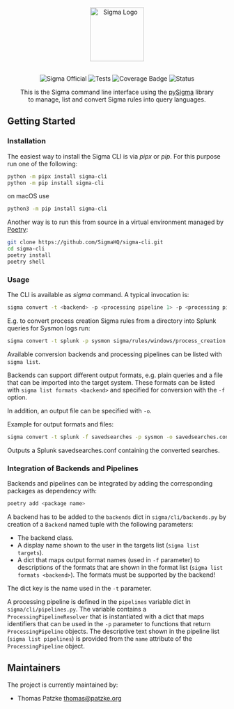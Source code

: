 <a href="https://github.com/SigmaHQ/">
<p align="center">
<br />
<picture>
  <source media="(prefers-color-scheme: dark)" srcset="https://cdn.jsdelivr.net/gh/sifex/sifex@master/images/sigma_logo_dark.png#gh-dark-mode-only">
  <img height="124" alt="Sigma Logo" src="https://cdn.jsdelivr.net/gh/sifex/sifex@master/images/sigma_logo_light.png#gh-light-mode-only">
</picture>
</p>
</a>

<p align="center">
<br />
<img src="https://cdn.jsdelivr.net/gh/sifex/sifex@master/images/Sigma%20Official%20Badge.svg" alt="Sigma Official" />
<img src="https://github.com/SigmaHQ/sigma-cli/actions/workflows/test.yml/badge.svg" alt="Tests" />
<img src="https://img.shields.io/endpoint?url=https://gist.githubusercontent.com/thomaspatzke/0c868df261d4a5d5a1dafe71b1557d69/raw/SigmaHQ-sigma-cli.json" alt="Coverage Badge" />
<img src="https://img.shields.io/badge/Status-pre--release-orange" alt="Status" />
</p>


<p align="center">
This is the Sigma command line interface using the <a href="https://github.com/SigmaHQ/pySigma">pySigma</a> library
<br />
to manage, list   and convert Sigma rules into query languages.
</p>

## Getting Started

### Installation

The easiest way to install the Sigma CLI is via *pipx* or *pip*. For this purpose run one of the following:

```bash
python -m pipx install sigma-cli
python -m pip install sigma-cli
```

on macOS use

```bash
python3 -m pip install sigma-cli
```

Another way is to run this from source in a virtual environment managed
by [Poetry](https://python-poetry.org/docs/basic-usage/):

```bash
git clone https://github.com/SigmaHQ/sigma-cli.git
cd sigma-cli
poetry install
poetry shell
```

### Usage

The CLI is available as *sigma* command. A typical invocation is:

```bash
sigma convert -t <backend> -p <processing pipeline 1> -p <processing pipeline 2> [...] <directory or file>
```

E.g. to convert process creation Sigma rules from a directory into Splunk queries for Sysmon logs run:

```bash
sigma convert -t splunk -p sysmon sigma/rules/windows/process_creation
```

Available conversion backends and processing pipelines can be listed with `sigma list`.

Backends can support different output formats, e.g. plain queries and a file that can be imported into the target
system. These formats can be listed with `sigma list formats <backend>` and specified for conversion with the `-f`
option.

In addition, an output file can be specified with `-o`.

Example for output formats and files:

```bash
sigma convert -t splunk -f savedsearches -p sysmon -o savedsearches.conf sigma/rules/windows/process_creation
```

Outputs a Splunk savedsearches.conf containing the converted searches.

### Integration of Backends and Pipelines

Backends and pipelines can be integrated by adding the corresponding packages as dependency with:

```bash
poetry add <package name>
```

A backend has to be added to the `backends` dict in `sigma/cli/backends.py` by creation of a `Backend` named tuple with
the following parameters:

* The backend class.
* A display name shown to the user in the targets list (`sigma list targets`).
* A dict that maps output format names (used in `-f` parameter) to descriptions of the formats that are shown in the
  format list (`sigma list formats <backend>`). The formats must be supported by the backend!

The dict key is the name used in the `-t` parameter.

A processing pipeline is defined in the `pipelines` variable dict in `sigma/cli/pipelines.py`. The variable contains a
`ProcessingPipelineResolver` that is instantiated with a dict that maps identifiers that can
be used in the `-p` parameter to functions that return `ProcessingPipeline` objects. The descriptive text shown in the
pipeline list (`sigma list pipelines`) is provided from
the `name` attribute of the `ProcessingPipeline` object.

## Maintainers

The project is currently maintained by:

- Thomas Patzke <thomas@patzke.org>
